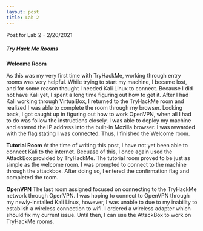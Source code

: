 ```yaml
---
layout: post 
title: Lab 2 
---
```


Post for Lab 2 - 2/20/2021

##### **_Try Hack Me Rooms_**

**Welcome Room**

As this was my very first time with TryHackMe, working through entry rooms was very helpful. While trying to start my machine, I became lost, and for some reason thought I needed Kali Linux to connect. Because I did not have Kali yet, I spent a long time figuring out how to get it. After I had Kali working through VirtualBox, I returned to the TryHackMe room and realized I was able to complete the room through my browser. Looking back, I got caught up in figuring out how to work OpenVPN, when all I had to do was follow the instructions closely. I was able to deploy my machine and entered the IP address into the built-in Mozilla browser. I was rewarded with the flag stating I was connected. Thus, I finished the Welcome room.

**Tutorial Room**
At the time of writing this post, I have not yet been able to connect Kali to the internet. Becuase of this, I once again used the AttackBox provided by TryHackMe. The tutorial room proved to be just as simple as the welcome room. I was prompted to connect to the machine through the attackbox. After doing so, I entered the confirmation flag and completed the room.

**OpenVPN**
The last room assigned focused on connecting to the TryHackMe network through OpenVPN. I was hoping to connect to OpenVPN through my newly-installed Kali Linux, however, I was unable to due to my inability to establish a wireless connection to wifi. I ordered a wireless adapter which should fix my current issue. Until then, I can use the AttackBox to work on TryHackMe rooms. 

